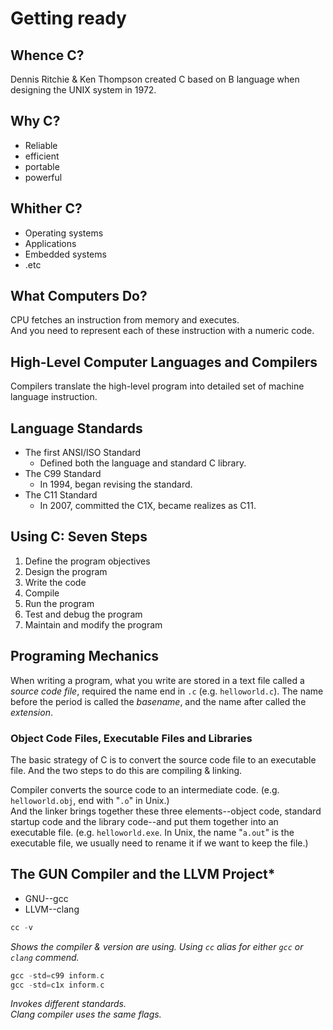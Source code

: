 # Getting ready
## Whence C?
Dennis Ritchie & Ken Thompson created C based on B language when designing the UNIX system in 1972.
## Why C?
- Reliable
- efficient
- portable
- powerful
## Whither C?
- Operating systems
- Applications
- Embedded systems
- .etc
## What Computers Do?
CPU fetches an instruction from memory and executes.  
And you need to represent each of these instruction with a numeric code.
## High-Level Computer Languages and Compilers
Compilers translate the high-level program into detailed set of machine language instruction.
## Language Standards
- The first ANSI/ISO Standard
  - Defined both the language and standard C library.
- The C99 Standard
  - In 1994, began revising the standard.
- The C11 Standard
  - In 2007, committed the C1X, became realizes as C11.
## Using C: Seven Steps
1. Define the program objectives
2. Design the program
3. Write the code
4. Compile
5. Run the program
6. Test and debug the program
7. Maintain and modify the program
## Programing Mechanics
When writing a program, what you write are stored in a text file called a *source code file*, required the name end in `.c` (e.g. `helloworld.c`). The name before the period is called the *basename*, and the name after called the *extension*.
### Object Code Files, Executable Files and Libraries
The basic strategy of C is to convert the source code file to an executable file. And the two steps to do this are compiling & linking.

Compiler converts the source code to an intermediate code. (e.g. `helloworld.obj`, end with "`.o`" in Unix.)  
And the linker brings together these three elements--object code, standard startup code and the library code--and put them together into an executable file. (e.g. `helloworld.exe`. In Unix, the name "`a.out`" is the executable file, we usually need to rename it if we want to keep the file.)
## The GUN Compiler and the LLVM Project*
- GNU--gcc
- LLVM--clang
```c
cc -v
```
*Shows the compiler & version are using.
Using `cc` alias for either `gcc` or `clang` commend.*
```c
gcc -std=c99 inform.c
gcc -std=c1x inform.c
```
*Invokes different standards.  
Clang compiler uses the same flags.*
